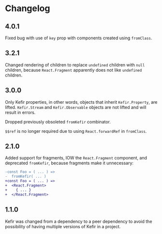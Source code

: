# Changelog

## 4.0.1

Fixed bug with use of `key` prop with components created using `fromClass`.

## 3.2.1

Changed rendering of children to replace `undefined` children with `null`
children, because `React.Fragment` apparently does not like `undefined`
children.

## 3.0.0

Only Kefir properties, in other words, objects that inherit `Kefir.Property`,
are lifted. `Kefir.Stream` and `Kefir.Observable` objects are not lifted and
will result in errors.

Dropped previously obsoleted `fromKefir` combinator.

`$$ref` is no longer required due to using `React.forwardRef` in `fromClass`.

## 2.1.0

Added support for fragments, IOW the `React.Fragment` component, and deprecated
`fromKefir`, because fragments make it unnecessary:

```diff
-const Foo = ( ... ) =>
-  fromKefir( ... )
+const Foo = ( ... ) =>
+  <React.Fragment>
+    { ... }
+  </React.Fragment>
```

## 1.1.0

Kefir was changed from a dependency to a peer dependency to avoid the
possibility of having multiple versions of Kefir in a project.

